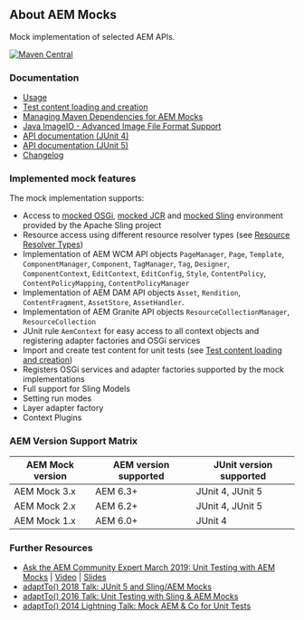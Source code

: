 ## About AEM Mocks

Mock implementation of selected AEM APIs.

[![Maven Central](https://maven-badges.herokuapp.com/maven-central/io.wcm/io.wcm.testing.aem-mock/badge.svg)](https://maven-badges.herokuapp.com/maven-central/io.wcm/io.wcm.testing.aem-mock)


### Documentation

* [Usage](usage.html)
* [Test content loading and creation](usage-content-loader-builder.html)
* [Managing Maven Dependencies for AEM Mocks](usage-maven-dependencies.html)
* [Java ImageIO - Advanced Image File Format Support](usage-imageio.html)
* [API documentation (JUnit 4)](junit4/apidocs/)
* [API documentation (JUnit 5)](junit5/apidocs/)
* [Changelog](changes-report.html)


### Implemented mock features

The mock implementation supports:

* Access to [mocked OSGi][osgi-mock], [mocked JCR][jcr-mock] and [mocked Sling][sling-mock] environment provided by the Apache Sling project
* Resource access using different resource resolver types (see [Resource Resolver Types][sling-mock-rrtypes])
* Implementation of AEM WCM API objects `PageManager`, `Page`, `Template`, `ComponentManager`, `Component`, `TagManager`, `Tag`, `Designer`,
  `ComponentContext`, `EditContext`, `EditConfig`, `Style`, `ContentPolicy`, `ContentPolicyMapping`, `ContentPolicyManager`
* Implementation of AEM DAM API objects `Asset`, `Rendition`, `ContentFragment`, `AssetStore`, `AssetHandler`.
* Implementation of AEM Granite API objects `ResourceCollectionManager`, `ResourceCollection`
* JUnit rule `AemContext` for easy access to all context objects and registering adapter factories and OSGi services
* Import and create test content for unit tests (see [Test content loading and creation](usage-content-loader-builder.html))
* Registers OSGi services and adapter factories supported by the mock implementations
* Full support for Sling Models
* Setting run modes
* Layer adapter factory
* Context Plugins


### AEM Version Support Matrix

|AEM Mock version |AEM version supported |JUnit version supported
|-----------------|----------------------|------------------------
|AEM Mock 3.x     |AEM 6.3+              |JUnit 4, JUnit 5
|AEM Mock 2.x     |AEM 6.2+              |JUnit 4, JUnit 5
|AEM Mock 1.x     |AEM 6.0+              |JUnit 4


### Further Resources

* [Ask the AEM Community Expert March 2019: Unit Testing with AEM Mocks][atace-03-19-unit-testing-with-aem-mocks] | [Video][atace-03-19-unit-testing-with-aem-mocks-video] | [Slides][atace-03-19-unit-testing-with-aem-mocks-slides]
* [adaptTo() 2018 Talk: JUnit 5 and Sling/AEM Mocks][adaptto-talk-2018-junit5-sling-aem-mocks]
* [adaptTo() 2016 Talk: Unit Testing with Sling & AEM Mocks][adaptto-talk-2016-unittesting-sling-aem-mocks]
* [adaptTo() 2014 Lightning Talk: Mock AEM & Co for Unit Tests][adaptto-talk-2014-mock-aem-unit-tests]


[osgi-mock]: https://sling.apache.org/documentation/development/osgi-mock.html
[jcr-mock]: https://sling.apache.org/documentation/development/jcr-mock.html
[sling-mock]: https://sling.apache.org/documentation/development/sling-mock.html
[sling-mock-rrtypes]: https://sling.apache.org/documentation/development/sling-mock.html#resource-resolver-types
[adaptto-talk-2018-junit5-sling-aem-mocks]: https://adapt.to/2018/en/schedule/junit-5-and-sling-aem-mocks.html
[adaptto-talk-2016-unittesting-sling-aem-mocks]: https://adapt.to/2016/en/schedule/unit-testing-with-sling-aem-mocks.html
[adaptto-talk-2014-mock-aem-unit-tests]: https://adapt.to/2014/en/schedule/lightning-talks.html
[atace-03-19-unit-testing-with-aem-mocks]: https://helpx.adobe.com/experience-manager/kt/eseminars/ask-the-expert/unit-testing-with-aem-mocks.html
[atace-03-19-unit-testing-with-aem-mocks-video]: https://youtu.be/1xPzcukvzNk
[atace-03-19-unit-testing-with-aem-mocks-slides]: slides/190319_AtACE_UnitTestingWithAEMMocks.pdf
